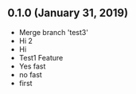 ## 0.1.0 (January 31, 2019)
  - Merge branch 'test3'
  - Hi 2
  - Hi
  - Test1 Feature
  - Yes fast
  - no fast
  - first

